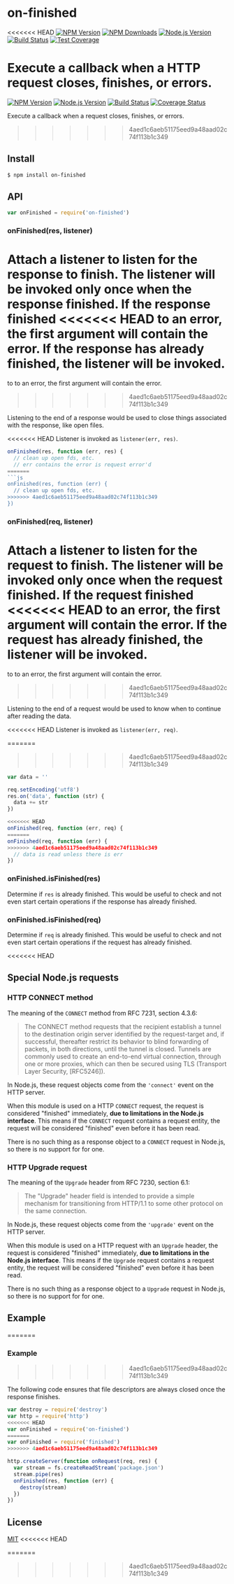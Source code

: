 # on-finished

<<<<<<< HEAD
[![NPM Version][npm-image]][npm-url]
[![NPM Downloads][downloads-image]][downloads-url]
[![Node.js Version][node-version-image]][node-version-url]
[![Build Status][travis-image]][travis-url]
[![Test Coverage][coveralls-image]][coveralls-url]

Execute a callback when a HTTP request closes, finishes, or errors.
=======
[![NPM Version](http://img.shields.io/npm/v/on-finished.svg?style=flat)](https://www.npmjs.org/package/on-finished)
[![Node.js Version](http://img.shields.io/badge/node.js->=_0.8-brightgreen.svg?style=flat)](http://nodejs.org/download/)
[![Build Status](http://img.shields.io/travis/jshttp/on-finished.svg?style=flat)](https://travis-ci.org/jshttp/on-finished)
[![Coverage Status](https://img.shields.io/coveralls/jshttp/on-finished.svg?style=flat)](https://coveralls.io/r/jshttp/on-finished)

Execute a callback when a request closes, finishes, or errors.
>>>>>>> 4aed1c6aeb51175eed9a48aad02c74f113b1c349

## Install

```sh
$ npm install on-finished
```

## API

```js
var onFinished = require('on-finished')
```

### onFinished(res, listener)

Attach a listener to listen for the response to finish. The listener will
be invoked only once when the response finished. If the response finished
<<<<<<< HEAD
to an error, the first argument will contain the error. If the response
has already finished, the listener will be invoked.
=======
to to an error, the first argument will contain the error.
>>>>>>> 4aed1c6aeb51175eed9a48aad02c74f113b1c349

Listening to the end of a response would be used to close things associated
with the response, like open files.

<<<<<<< HEAD
Listener is invoked as `listener(err, res)`.

```js
onFinished(res, function (err, res) {
  // clean up open fds, etc.
  // err contains the error is request error'd
=======
```js
onFinished(res, function (err) {
  // clean up open fds, etc.
>>>>>>> 4aed1c6aeb51175eed9a48aad02c74f113b1c349
})
```

### onFinished(req, listener)

Attach a listener to listen for the request to finish. The listener will
be invoked only once when the request finished. If the request finished
<<<<<<< HEAD
to an error, the first argument will contain the error. If the request
has already finished, the listener will be invoked.
=======
to to an error, the first argument will contain the error.
>>>>>>> 4aed1c6aeb51175eed9a48aad02c74f113b1c349

Listening to the end of a request would be used to know when to continue
after reading the data.

<<<<<<< HEAD
Listener is invoked as `listener(err, req)`.

=======
>>>>>>> 4aed1c6aeb51175eed9a48aad02c74f113b1c349
```js
var data = ''

req.setEncoding('utf8')
res.on('data', function (str) {
  data += str
})

<<<<<<< HEAD
onFinished(req, function (err, req) {
=======
onFinished(req, function (err) {
>>>>>>> 4aed1c6aeb51175eed9a48aad02c74f113b1c349
  // data is read unless there is err
})
```

### onFinished.isFinished(res)

Determine if `res` is already finished. This would be useful to check and
not even start certain operations if the response has already finished.

### onFinished.isFinished(req)

Determine if `req` is already finished. This would be useful to check and
not even start certain operations if the request has already finished.

<<<<<<< HEAD
## Special Node.js requests

### HTTP CONNECT method

The meaning of the `CONNECT` method from RFC 7231, section 4.3.6:

> The CONNECT method requests that the recipient establish a tunnel to
> the destination origin server identified by the request-target and,
> if successful, thereafter restrict its behavior to blind forwarding
> of packets, in both directions, until the tunnel is closed.  Tunnels
> are commonly used to create an end-to-end virtual connection, through
> one or more proxies, which can then be secured using TLS (Transport
> Layer Security, [RFC5246]).

In Node.js, these request objects come from the `'connect'` event on
the HTTP server.

When this module is used on a HTTP `CONNECT` request, the request is
considered "finished" immediately, **due to limitations in the Node.js
interface**. This means if the `CONNECT` request contains a request entity,
the request will be considered "finished" even before it has been read.

There is no such thing as a response object to a `CONNECT` request in
Node.js, so there is no support for for one.

### HTTP Upgrade request

The meaning of the `Upgrade` header from RFC 7230, section 6.1:

> The "Upgrade" header field is intended to provide a simple mechanism
> for transitioning from HTTP/1.1 to some other protocol on the same
> connection.

In Node.js, these request objects come from the `'upgrade'` event on
the HTTP server.

When this module is used on a HTTP request with an `Upgrade` header, the
request is considered "finished" immediately, **due to limitations in the
Node.js interface**. This means if the `Upgrade` request contains a request
entity, the request will be considered "finished" even before it has been
read.

There is no such thing as a response object to a `Upgrade` request in
Node.js, so there is no support for for one.

## Example
=======
### Example
>>>>>>> 4aed1c6aeb51175eed9a48aad02c74f113b1c349

The following code ensures that file descriptors are always closed
once the response finishes.

```js
var destroy = require('destroy')
var http = require('http')
<<<<<<< HEAD
var onFinished = require('on-finished')
=======
var onFinished = require('finished')
>>>>>>> 4aed1c6aeb51175eed9a48aad02c74f113b1c349

http.createServer(function onRequest(req, res) {
  var stream = fs.createReadStream('package.json')
  stream.pipe(res)
  onFinished(res, function (err) {
    destroy(stream)
  })
})
```

## License

[MIT](LICENSE)
<<<<<<< HEAD

[npm-image]: https://img.shields.io/npm/v/on-finished.svg
[npm-url]: https://npmjs.org/package/on-finished
[node-version-image]: https://img.shields.io/node/v/on-finished.svg
[node-version-url]: http://nodejs.org/download/
[travis-image]: https://img.shields.io/travis/jshttp/on-finished/master.svg
[travis-url]: https://travis-ci.org/jshttp/on-finished
[coveralls-image]: https://img.shields.io/coveralls/jshttp/on-finished/master.svg
[coveralls-url]: https://coveralls.io/r/jshttp/on-finished?branch=master
[downloads-image]: https://img.shields.io/npm/dm/on-finished.svg
[downloads-url]: https://npmjs.org/package/on-finished
=======
>>>>>>> 4aed1c6aeb51175eed9a48aad02c74f113b1c349
